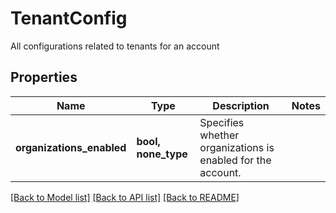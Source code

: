 # TenantConfig

All configurations related to tenants for an account

## Properties
Name | Type | Description | Notes
------------ | ------------- | ------------- | -------------
**organizations_enabled** | **bool, none_type** | Specifies whether organizations is enabled for the account. | 

[[Back to Model list]](../README.md#documentation-for-models) [[Back to API list]](../README.md#documentation-for-api-endpoints) [[Back to README]](../README.md)


